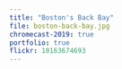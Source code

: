 ```yaml
---
title: "Boston's Back Bay"
file: boston-back-bay.jpg
chromecast-2019: true
portfolio: true
flickr: 10163674693
---
```

